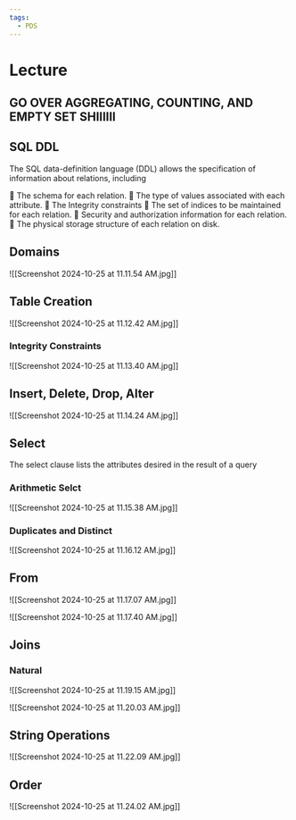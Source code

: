 ```yaml
---
tags:
  - PDS
---
```

# Lecture

## GO OVER AGGREGATING, COUNTING, AND EMPTY SET SHIIIIII

## SQL DDL

The SQL data-definition language (DDL) allows the specification of
information about relations, including

 The schema for each relation.
 The type of values associated with each attribute.
 The Integrity constraints
 The set of indices to be maintained for each relation.
 Security and authorization information for each relation.
 The physical storage structure of each relation on disk.

## Domains
![[Screenshot 2024-10-25 at 11.11.54 AM.jpg]]

## Table Creation
![[Screenshot 2024-10-25 at 11.12.42 AM.jpg]]

### Integrity Constraints
![[Screenshot 2024-10-25 at 11.13.40 AM.jpg]]

## Insert, Delete, Drop, Alter 

![[Screenshot 2024-10-25 at 11.14.24 AM.jpg]]

## Select

The select clause lists the attributes desired in the result of a query

### Arithmetic Selct
![[Screenshot 2024-10-25 at 11.15.38 AM.jpg]]

### Duplicates and Distinct
![[Screenshot 2024-10-25 at 11.16.12 AM.jpg]]

## From
![[Screenshot 2024-10-25 at 11.17.07 AM.jpg]]

![[Screenshot 2024-10-25 at 11.17.40 AM.jpg]]

## Joins

### Natural

![[Screenshot 2024-10-25 at 11.19.15 AM.jpg]]

![[Screenshot 2024-10-25 at 11.20.03 AM.jpg]]

## String Operations
![[Screenshot 2024-10-25 at 11.22.09 AM.jpg]]

## Order
![[Screenshot 2024-10-25 at 11.24.02 AM.jpg]]


